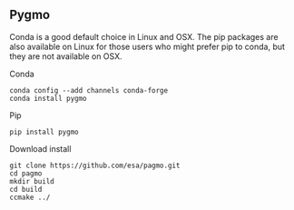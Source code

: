 ## Pygmo

Conda is a good default choice in Linux and OSX.
The pip packages are also available on Linux for those users who might prefer pip to conda, but they are not available on OSX.

Conda

    conda config --add channels conda-forge
    conda install pygmo
    
Pip

    pip install pygmo


Download install 
  
    git clone https://github.com/esa/pagmo.git
    cd pagmo
    mkdir build
    cd build
    ccmake ../
    
